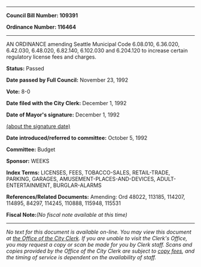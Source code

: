 

********

**Council Bill Number: 109391**
   
**Ordinance Number: 116464**
********

 AN ORDINANCE amending Seattle Municipal Code 6.08.010, 6.36.020, 6.42.030, 6.48.020, 6.82.140, 6.102.030 and 6.204.120 to increase certain regulatory license fees and charges.

**Status:** Passed
   
**Date passed by Full Council:** November 23, 1992
   
**Vote:** 8-0
   
**Date filed with the City Clerk:** December 1, 1992
   
**Date of Mayor's signature:** December 1, 1992
   
[(about the signature date)](/~public/approvaldate.htm)
   
   
   
**Date introduced/referred to committee:** October 5, 1992
   
**Committee:** Budget
   
**Sponsor:** WEEKS
   
   
**Index Terms:** LICENSES, FEES, TOBACCO-SALES, RETAIL-TRADE, PARKING, GARAGES, AMUSEMENT-PLACES-AND-DEVICES, ADULT-ENTERTAINMENT, BURGLAR-ALARMS

**References/Related Documents:** Amending: Ord 48022, 113185, 114207, 114895, 84297, 114245, 110888, 115948, 115531

**Fiscal Note:**_(No fiscal note available at this time)_
********

_No text for this document is available on-line. You may view this document at [the Office of the City Clerk](http://www.seattle.gov/leg/clerk/contactUs.htm). If you are unable to visit the Clerk's Office, you may request a copy or scan be made for you by Clerk staff. Scans and copies provided by the Office of the City Clerk are subject to [copy fees](http://clerk.seattle.gov/~public/clerkfees.htm), and the timing of service is dependent on the availability of staff._

